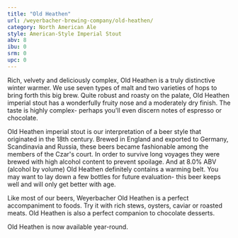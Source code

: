```yaml
---
title: "Old Heathen"
url: /weyerbacher-brewing-company/old-heathen/
category: North American Ale
style: American-Style Imperial Stout
abv: 8
ibu: 0
srm: 0
upc: 0
---
```

Rich, velvety and deliciously complex, Old Heathen is a truly distinctive winter warmer. We use seven types of malt and two varieties of hops to bring forth this big brew. Quite robust and roasty on the palate, Old Heathen imperial stout has a wonderfully fruity nose and a moderately dry finish. The taste is highly complex- perhaps you'll even discern notes of espresso or chocolate. 

Old Heathen imperial stout is our interpretation of a beer style that originated in the 18th century. Brewed in England and exported to Germany, Scandinavia and Russia, these beers became fashionable among the members of the Czar's court. In order to survive long voyages they were brewed with high alcohol content to prevent spoilage. And at 8.0% ABV (alcohol by volume) Old Heathen definitely contains a warming belt. You may want to lay down a few bottles for future evaluation- this beer keeps well and will only get better with age.

Like most of our beers, Weyerbacher Old Heathen is a perfect accompaniment to foods. Try it with rich stews, oysters, caviar or roasted meats. Old Heathen is also a perfect companion to chocolate desserts.

Old Heathen is now available year-round.
